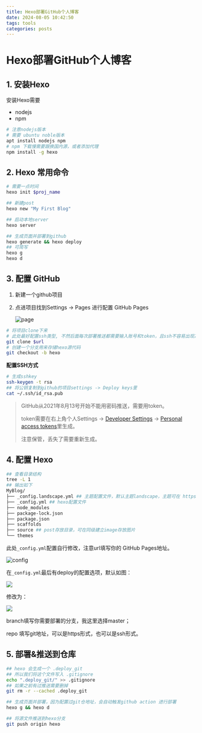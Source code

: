 ```yaml
---
title: Hexo部署GitHub个人博客
date: 2024-08-05 10:42:50
tags: tools
categories: posts
---
```


# Hexo部署GitHub个人博客

## 1. 安装Hexo

安装Hexo需要

- nodejs
- npm

```bash
# 注意nodejs版本
# 需要 ubuntu noble版本
apt install nodejs npm
# npm 下载慢需要跟换国内源，或者添加代理
npm install -g hexo
```

## 2. Hexo 常用命令

```bash
# 需要一点时间
hexo init $proj_name

## 新建post
hexo new "My First Blog"

## 启动本地server
hexo server

## 生成页面并部署到github
hexo generate && hexo deploy
## 可简写
hexo g
hexo d
```

## 3. 配置 GitHub

1. 新建一个github项目

2. 点进项目找到Settings -> Pages 进行配置 GitHub Pages

   ![page](../images/deploy-hexo/page.png)

```bash
# 将项目clone下来
# 此处最好配置ssh类型, 不然后面每次部署推送都需要输入账号和token，且ssh不容易出现某些网络问题
git clone $url
# 创建一个分支用来存储hexo源代码
git checkout -b hexo
```

**配置SSH方式**

```bash
# 生成sshkey
ssh-keygen -t rsa
## 将公钥复制到github的项目settings -> Deploy keys里
cat ~/.ssh/id_rsa.pub
```
> GitHub从2021年8月13号开始不能用密码推送，需要用token。
>
> token需要在右上角个人Settings -> [Developer Settings](https://github.com/settings/apps) -> [Personal access tokens](https://github.com/settings/tokens)里生成。
>
> 注意保管，丢失了需要重新生成。


## 4. 配置 Hexo

```bash
## 查看目录结构
tree -L 1 
## 输出如下
MyBlog/
├── _config.landscape.yml ## 主题配置文件，默认主题landscape，主题可在 https://hexo.io/themes/ 官网自行寻找
├── _config.yml ## hexo配置文件
├── node_modules
├── package-lock.json
├── package.json
├── scaffolds
├── source ## post存放目录，可在同级建立image存放图片
└── themes
```

此处`_config.yml`配置自行修改，注意url填写你的 GitHub Pages地址。

![config](../images/deploy-hexo/config.png)

在`_config.yml`最后有deploy的配置选项，默认如图：

![](../images/deploy-hexo/deploy-config.png)

修改为：

![](../images/deploy-hexo/deploy-git.png)

branch填写你需要部署的分支，我这里选择master；

repo 填写git地址，可以是https形式，也可以是ssh形式。

## 5. 部署&推送到仓库

```bash
## hexo 会生成一个 .deploy_git
## 所以我们将这个文件写入 .gitignore
echo ".deploy_git/" >> .gitignore
## 如果之前有过推送需要删掉
git rm -r --cached .deploy_git

## 生成页面并部署，因为配置过git仓地址，会自动触发github action 进行部署
hexo g && hexo d

## 将源文件推送到hexo分支
git push origin hexo

```

